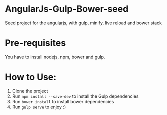 # AngularJs-Gulp-Bower-seed
Seed project for the angularjs, with gulp, minify, live reload and bower stack

# Pre-requisites

You have to install nodejs, npm, bower and gulp.

# How to Use:

1. Clone the project
2. Run `npm install --save-dev` to install the Gulp dependencies
3. Run `bower install` to install bower dependencies
4. Run `gulp serve` to enjoy :)
